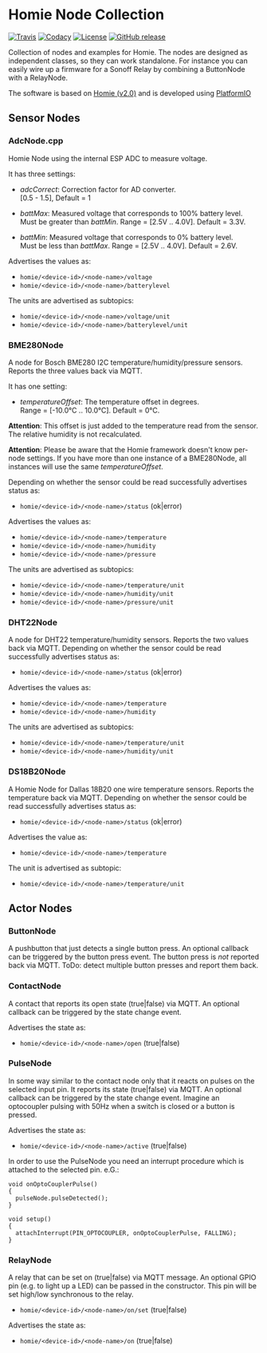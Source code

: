 # Homie Node Collection

[![Travis](https://img.shields.io/travis/luebbe/homie-node-collection.svg?branch=master&style=flat)](https://travis-ci.org/luebbe/homie-node-collection)
[![Codacy](https://api.codacy.com/project/badge/Grade/e6d5e648b83b4667b399b81e2986dea6)](https://www.codacy.com/app/luebbe/homie-node-collection/dashboard)
[![License](https://img.shields.io/github/license/mashape/apistatus.svg?style=flat)](https://opensource.org/licenses/MIT)
[![GitHub release](https://img.shields.io/github/release/luebbe/homie-node-collection.svg?style=flat)](https://github.com/luebbe/homie-node-collection/releases)

Collection of nodes and examples for Homie. The nodes are designed as independent classes, so they can work standalone. For instance you can easily wire up a firmware for a Sonoff Relay by combining a ButtonNode with a RelayNode.

The software is based on [Homie (v2.0)](https://github.com/homieiot/homie-esp8266) and is developed using [PlatformIO](https://github.com/platformio)

## Sensor Nodes

### AdcNode.cpp

Homie Node using the internal ESP ADC to measure voltage.

It has three settings:

- _adcCorrect_: Correction factor for AD converter.  
  [0.5 - 1.5], Default = 1

- _battMax_: Measured voltage that corresponds to 100% battery level.  
  Must be greater than _battMin_. Range = \[2.5V .. 4.0V\]. Default = 3.3V.
  
- _battMin_: Measured voltage that corresponds to 0% battery level.  
  Must be less than _battMax_. Range = \[2.5V .. 4.0V\]. Default = 2.6V.

Advertises the values as:

- `homie/<device-id>/<node-name>/voltage`
- `homie/<device-id>/<node-name>/batterylevel`

The units are advertised as subtopics:

- `homie/<device-id>/<node-name>/voltage/unit`
- `homie/<device-id>/<node-name>/batterylevel/unit`

### BME280Node

A node for Bosch BME280 I2C temperature/humidity/pressure sensors. Reports the three values back via MQTT.

It has one setting:

- _temperatureOffset_: The temperature offset in degrees.  
  Range = \[-10.0°C .. 10.0°C\]. Default = 0°C.

**Attention**: This offset is just added to the temperature read from the sensor. The relative humidity is not recalculated.

**Attention**: Please be aware that the Homie framework doesn't know per-node settings. If you have more than one instance of a BME280Node, all instances will use the same _temperatureOffset_.

Depending on whether the sensor could be read successfully advertises status as:

- `homie/<device-id>/<node-name>/status` (ok|error)

Advertises the values as:

- `homie/<device-id>/<node-name>/temperature`
- `homie/<device-id>/<node-name>/humidity`
- `homie/<device-id>/<node-name>/pressure`

The units are advertised as subtopics:

- `homie/<device-id>/<node-name>/temperature/unit`
- `homie/<device-id>/<node-name>/humidity/unit`
- `homie/<device-id>/<node-name>/pressure/unit`

### DHT22Node

A node for DHT22 temperature/humidity sensors. Reports the two values back via MQTT.
Depending on whether the sensor could be read successfully advertises status as:

- `homie/<device-id>/<node-name>/status` (ok|error)

Advertises the values as:

- `homie/<device-id>/<node-name>/temperature`
- `homie/<device-id>/<node-name>/humidity`

The units are advertised as subtopics:

- `homie/<device-id>/<node-name>/temperature/unit`
- `homie/<device-id>/<node-name>/humidity/unit`

### DS18B20Node

A Homie Node for Dallas 18B20 one wire temperature sensors. Reports the temperature back via MQTT.
Depending on whether the sensor could be read successfully advertises status as:

- `homie/<device-id>/<node-name>/status` (ok|error)

Advertises the value as:

- `homie/<device-id>/<node-name>/temperature`

The unit is advertised as subtopic:

- `homie/<device-id>/<node-name>/temperature/unit`

## Actor Nodes

### ButtonNode

A pushbutton that just detects a single button press. An optional callback can be triggered by the button press event. The button press is _not_ reported back via MQTT. ToDo: detect multiple button presses and report them back.

### ContactNode

A contact that reports its open state (true|false) via MQTT. An optional callback can be triggered by the state change event.

Advertises the state as:

- `homie/<device-id>/<node-name>/open` (true|false)

### PulseNode

In some way similar to the contact node only that it reacts on pulses on the selected input pin. It reports its state (true|false) via MQTT. An optional callback can be triggered by the state change event. Imagine an optocoupler pulsing with 50Hz when a switch is closed or a button is pressed.

Advertises the state as:

- `homie/<device-id>/<node-name>/active` (true|false)

In order to use the PulseNode you need an interrupt procedure which is attached to the selected pin. e.G.:

    void onOptoCouplerPulse()
    {
      pulseNode.pulseDetected();
    }

    void setup()
    {
      attachInterrupt(PIN_OPTOCOUPLER, onOptoCouplerPulse, FALLING);
    }

### RelayNode

A relay that can be set on (true|false) via MQTT message. An optional GPIO pin (e.g. to light up a LED) can be passed in the constructor. This pin will be set high/low synchronous to the relay.

- `homie/<device-id>/<node-name>/on/set` (true|false)

Advertises the state as:

- `homie/<device-id>/<node-name>/on` (true|false)
